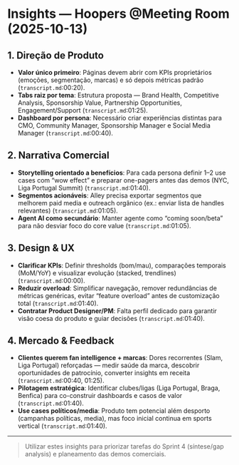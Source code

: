 # Insights — Hoopers @Meeting Room (2025-10-13)

## 1. Direção de Produto
- **Valor único primeiro**: Páginas devem abrir com KPIs proprietários (emoções, segmentação, marcas) e só depois métricas padrão (`transcript.md`:00:20).
- **Tabs raiz por tema**: Estrutura proposta — Brand Health, Competitive Analysis, Sponsorship Value, Partnership Opportunities, Engagement/Support (`transcript.md`:01:25).
- **Dashboard por persona**: Necessário criar experiências distintas para CMO, Community Manager, Sponsorship Manager e Social Media Manager (`transcript.md`:00:40).

## 2. Narrativa Comercial
- **Storytelling orientado a benefícios**: Para cada persona definir 1–2 use cases com “wow effect” e preparar one-pagers antes das demos (NYC, Liga Portugal Summit) (`transcript.md`:01:40).
- **Segmentos acionáveis**: Alley precisa exportar segmentos que melhorem paid media e outreach orgânico (ex.: enviar lista de handles relevantes) (`transcript.md`:01:05).
- **Agent AI como secundário**: Manter agente como “coming soon/beta” para não desviar foco do core value (`transcript.md`:01:05).

## 3. Design & UX
- **Clarificar KPIs**: Definir thresholds (bom/mau), comparações temporais (MoM/YoY) e visualizar evolução (stacked, trendlines) (`transcript.md`:00:00).
- **Reduzir overload**: Simplificar navegação, remover redundâncias de métricas genéricas, evitar “feature overload” antes de customização total (`transcript.md`:01:40).
- **Contratar Product Designer/PM**: Falta perfil dedicado para garantir visão coesa do produto e guiar decisões (`transcript.md`:01:40).

## 4. Mercado & Feedback
- **Clientes querem fan intelligence + marcas**: Dores recorrentes (Slam, Liga Portugal) reforçadas — medir saúde da marca, descobrir oportunidades de patrocínio, converter insights em receita (`transcript.md`:00:40, 01:25).
- **Pilotagem estratégica**: Identificar clubes/ligas (Liga Portugal, Braga, Benfica) para co-construir dashboards e casos de valor (`transcript.md`:01:40).
- **Use cases políticos/media**: Produto tem potencial além desporto (campanhas políticas, media), mas foco inicial continua em sports vertical (`transcript.md`:01:40).

---

> Utilizar estes insights para priorizar tarefas do Sprint 4 (síntese/gap analysis) e planeamento das demos comerciais.
